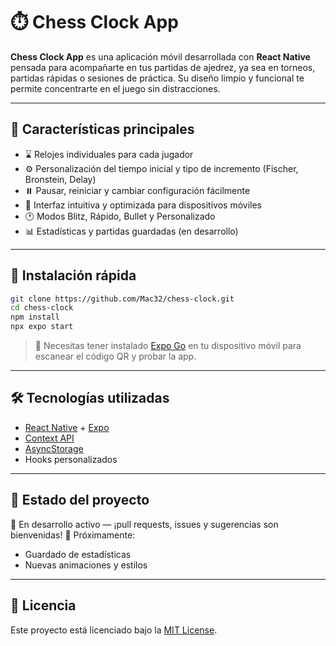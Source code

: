 # ⏱️ Chess Clock App

**Chess Clock App** es una aplicación móvil desarrollada con **React Native** pensada para acompañarte en tus partidas de ajedrez, ya sea en torneos, partidas rápidas o sesiones de práctica. Su diseño limpio y funcional te permite concentrarte en el juego sin distracciones.

---

## 🎯 Características principales

- ⌛ Relojes individuales para cada jugador  
- ⚙️ Personalización del tiempo inicial y tipo de incremento (Fischer, Bronstein, Delay)  
- ⏸️ Pausar, reiniciar y cambiar configuración fácilmente  
- 📱 Interfaz intuitiva y optimizada para dispositivos móviles  
- 🕐 Modos Blitz, Rápido, Bullet y Personalizado  
- 📊 Estadísticas y partidas guardadas (en desarrollo)

---

## 🚀 Instalación rápida

```bash
git clone https://github.com/Mac32/chess-clock.git
cd chess-clock
npm install
npx expo start
````

> 📱 Necesitas tener instalado [Expo Go](https://expo.dev/client) en tu dispositivo móvil para escanear el código QR y probar la app.

---

## 🛠️ Tecnologías utilizadas

* [React Native](https://reactnative.dev/) + [Expo](https://expo.dev/)
* [Context API](https://reactjs.org/docs/context.html)
* [AsyncStorage](https://react-native-async-storage.github.io/async-storage/)
* Hooks personalizados

---

## 📌 Estado del proyecto

🔧 En desarrollo activo — ¡pull requests, issues y sugerencias son bienvenidas!
🎯 Próximamente:

* Guardado de estadísticas
* Nuevas animaciones y estilos

---

## 📄 Licencia

Este proyecto está licenciado bajo la [MIT License](LICENSE).

